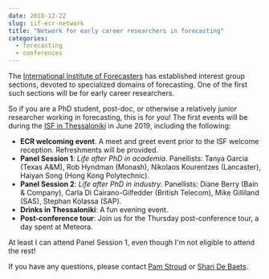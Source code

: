 ```yaml
---
date: 2018-12-22
slug: iif-ecr-network
title: "Network for early career researchers in forecasting"
categories:
  - forecasting
  - conferences
---
```


The [International Institute of Forecasters](http://forecasters.org) has established interest group sections, devoted to specialized domains of forecasting. One of the first such sections will be for early career researchers.

So if you are a PhD student, post-doc, or otherwise a relatively junior researcher working in forecasting, this is for you! The first events will be during the [ISF in Thessaloniki](http://isf.forecasters.org) in June 2019, including the following:

  * **ECR welcoming event**. A meet and greet event prior to the ISF welcome reception. Refreshments will be provided.
  * **Panel Session 1**: *Life after PhD in academia*. Panellists: Tanya Garcia (Texas A&M), Rob Hyndman (Monash), Nikolaos Kourentzes (Lancaster), Haiyan Song (Hong Kong Polytechnic).
  * **Panel Session 2**: *Life after PhD in industry*. Panellists: Diane Berry (Bain & Company), Carla Di Cairano-Gilfedder (British Telecom), Mike Gilliland (SAS), Stephan Kolassa (SAP).
  * **Drinks in Thessaloniki**: A fun evening event.
  * **Post-conference tour**: Join us for the Thursday post-conference tour, a day spent at Meteora.

At least I can attend Panel Session 1, even though I'm not eligible to attend the rest!

If you have any questions, please contact [Pam Stroud](mailto:pamstroud@forecasters.org) or [Shari De Baets](mailto:Shari.DeBaets@UGent.be).

